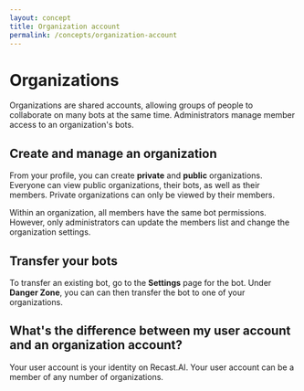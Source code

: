 ```yaml
---
layout: concept
title: Organization account
permalink: /concepts/organization-account
---
```


# Organizations

Organizations are shared accounts, allowing groups of people to collaborate on many bots at the same time. Administrators manage member access to an organization's bots.

## Create and manage an organization

From your profile, you can create **private** and **public** organizations. Everyone can view public organizations, their bots, as well as their members. Private organizations can only be viewed by their members.

Within an organization, all members have the same bot permissions. However, only administrators can update the members list and change the organization settings.

## Transfer your bots

To transfer an existing bot, go to the **Settings** page for the bot. Under **Danger Zone**, you can can then transfer the bot to one of your organizations.

## What's the difference between my user account and an organization account?

Your user account is your identity on Recast.AI. Your user account can be a member of any number of organizations.

